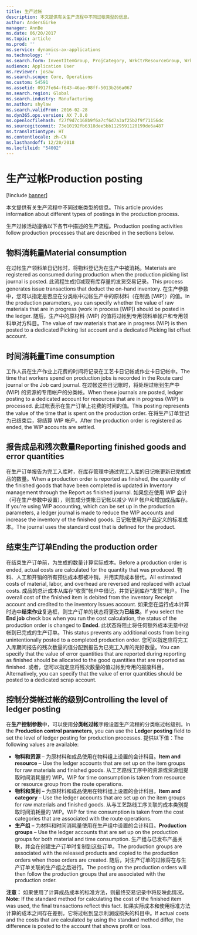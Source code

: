 ```yaml
---
title: 生产过帐
description: 本文提供有关生产流程中不同过帐类型的信息。
author: AndersGirke
manager: AnnBe
ms.date: 06/20/2017
ms.topic: article
ms.prod: ''
ms.service: dynamics-ax-applications
ms.technology: ''
ms.search.form: InventItemGroup, ProjCategory, WrkCtrResourceGroup, WrkCtrTable
audience: Application User
ms.reviewer: josaw
ms.search.scope: Core, Operations
ms.custom: 54591
ms.assetid: 0917fe64-f643-46ae-98ff-5013b266a067
ms.search.region: Global
ms.search.industry: Manufacturing
ms.author: shylaw
ms.search.validFrom: 2016-02-28
ms.dyn365.ops.version: AX 7.0.0
ms.openlocfilehash: f27f9d7c168b9f6a7cf6d7a3af25b2f9f71156dc
ms.sourcegitcommit: 73e10192fb6318dee5bb1129591120199de6a487
ms.translationtype: HT
ms.contentlocale: zh-CN
ms.lasthandoff: 12/20/2018
ms.locfileid: "54002"
---
```

# <a name="production-posting"></a><span data-ttu-id="0bf24-103">生产过帐</span><span class="sxs-lookup"><span data-stu-id="0bf24-103">Production posting</span></span>

[!include [banner](../includes/banner.md)]

<span data-ttu-id="0bf24-104">本文提供有关生产流程中不同过帐类型的信息。</span><span class="sxs-lookup"><span data-stu-id="0bf24-104">This article provides information about different types of postings in the production process.</span></span>

<span data-ttu-id="0bf24-105">生产过帐活动遵循以下各节中描述的生产流程。</span><span class="sxs-lookup"><span data-stu-id="0bf24-105">Production posting activities follow production processes that are described in the sections below.</span></span>

## <a name="material-consumption"></a><span data-ttu-id="0bf24-106">物料消耗量</span><span class="sxs-lookup"><span data-stu-id="0bf24-106">Material consumption</span></span>
<span data-ttu-id="0bf24-107">在过帐生产领料单日记帐时，将物料登记为在生产中被消耗。</span><span class="sxs-lookup"><span data-stu-id="0bf24-107">Materials are registered as consumed during production when the production picking list journal is posted.</span></span> <span data-ttu-id="0bf24-108">此流程生成扣减现有库存量的发货交易记录。</span><span class="sxs-lookup"><span data-stu-id="0bf24-108">This process generates issue transactions that deduct the on-hand inventory.</span></span> <span data-ttu-id="0bf24-109">在生产参数中，您可以指定是否应在分类帐中过帐生产中的原材料（在制品 \[WIP\]）的值。</span><span class="sxs-lookup"><span data-stu-id="0bf24-109">In the production parameters, you can specify whether the value of raw materials that are in progress (work in process \[WIP\]) should be posted in the ledger.</span></span> <span data-ttu-id="0bf24-110">随后，生产中的原材料 (WIP) 的值将过帐到专用领料单帐户和专用领料单对方科目。</span><span class="sxs-lookup"><span data-stu-id="0bf24-110">The value of raw materials that are in progress (WIP) is then posted to a dedicated Picking list account and a dedicated Picking list offset account.</span></span>

## <a name="time-consumption"></a><span data-ttu-id="0bf24-111">时间消耗量</span><span class="sxs-lookup"><span data-stu-id="0bf24-111">Time consumption</span></span>
<span data-ttu-id="0bf24-112">工作人员在生产作业上花费的时间将记录在工艺卡日记帐或作业卡日记帐中。</span><span class="sxs-lookup"><span data-stu-id="0bf24-112">The time that workers spend on production jobs is recorded in the Route card journal or the Job card journal.</span></span> <span data-ttu-id="0bf24-113">在过帐这些日记帐时，将处理过帐到生产中 (WIP) 的资源的专用帐户的分类帐。</span><span class="sxs-lookup"><span data-stu-id="0bf24-113">When these journals are posted, ledger posting to a dedicated account for resources that are in progress (WIP) is processed.</span></span> <span data-ttu-id="0bf24-114">此过帐表示在生产订单上花费的时间的值。</span><span class="sxs-lookup"><span data-stu-id="0bf24-114">This posting represents the value of the time that is spent on the production order.</span></span> <span data-ttu-id="0bf24-115">在将生产订单登记为已结束后，将结算 WIP 帐户。</span><span class="sxs-lookup"><span data-stu-id="0bf24-115">After the production order is registered as ended, the WIP accounts are settled.</span></span>

## <a name="reporting-finished-goods-and-error-quantities"></a><span data-ttu-id="0bf24-116">报告成品和残次数量</span><span class="sxs-lookup"><span data-stu-id="0bf24-116">Reporting finished goods and error quantities</span></span>
<span data-ttu-id="0bf24-117">在生产订单报告为完工入库时，在库存管理中通过完工入库的日记帐更新已完成成品的数量。</span><span class="sxs-lookup"><span data-stu-id="0bf24-117">When a production order is reported as finished, the quantity of the finished goods that have been completed is updated in Inventory management through the Report as finished journal.</span></span> <span data-ttu-id="0bf24-118">如果您在使用 WIP 会计（可在生产参数中设置），则生成分类帐日记帐以减少 WIP 帐户和增加成品库存。</span><span class="sxs-lookup"><span data-stu-id="0bf24-118">If you're using WIP accounting, which can be set up in the production parameters, a ledger journal is made to reduce the WIP accounts and increase the inventory of the finished goods.</span></span> <span data-ttu-id="0bf24-119">日记帐使用为产品定义的标准成本。</span><span class="sxs-lookup"><span data-stu-id="0bf24-119">The journal uses the standard cost that is defined for the product.</span></span>

## <a name="ending-the-production-order"></a><span data-ttu-id="0bf24-120">结束生产订单</span><span class="sxs-lookup"><span data-stu-id="0bf24-120">Ending the production order</span></span>
<span data-ttu-id="0bf24-121">在结束生产订单前，为生成的数量计算实际成本。</span><span class="sxs-lookup"><span data-stu-id="0bf24-121">Before a production order is ended, actual costs are calculated for the quantity that was produced.</span></span> <span data-ttu-id="0bf24-122">物料、人工和开销的所有预估成本都被冲销，并用实际成本替代。</span><span class="sxs-lookup"><span data-stu-id="0bf24-122">All estimated costs of material, labor, and overhead are reversed and replaced with actual costs.</span></span> <span data-ttu-id="0bf24-123">成品的总计成本从库存“收货”帐户中借记，并贷记到库存“发货”帐户。</span><span class="sxs-lookup"><span data-stu-id="0bf24-123">The overall cost of the finished item is debited from the inventory Receipt account and credited to the inventory Issues account.</span></span> <span data-ttu-id="0bf24-124">如果您在运行成本计算时选中**结束作业**复选框，则生产订单的状态将更改为**已结束**。</span><span class="sxs-lookup"><span data-stu-id="0bf24-124">If you select the **End job** check box when you run the cost calculation, the status of the production order is changed to **Ended**.</span></span> <span data-ttu-id="0bf24-125">此状态将阻止将任何额外成本无意中过帐到已完成的生产订单。</span><span class="sxs-lookup"><span data-stu-id="0bf24-125">This status prevents any additional costs from being unintentionally posted to a completed production order.</span></span> <span data-ttu-id="0bf24-126">您可以指定应将完工入库期间报告的残次数量的值分配到报告为已完工入库的完好数量。</span><span class="sxs-lookup"><span data-stu-id="0bf24-126">You can specify that the value of error quantities that are reported during reporting as finished should be allocated to the good quantities that are reported as finished.</span></span> <span data-ttu-id="0bf24-127">或者，您可以指定应将残次数量的值过帐到专用的报废科目。</span><span class="sxs-lookup"><span data-stu-id="0bf24-127">Alternatively, you can specify that the value of error quantities should be posted to a dedicated scrap account.</span></span>

## <a name="controlling-the-level-of-ledger-posting"></a><span data-ttu-id="0bf24-128">控制分类帐过帐的级别</span><span class="sxs-lookup"><span data-stu-id="0bf24-128">Controlling the level of ledger posting</span></span>
<span data-ttu-id="0bf24-129">在**生产控制参数**中，可以使用**分类帐过帐**字段设置生产流程的分类帐过帐级别。</span><span class="sxs-lookup"><span data-stu-id="0bf24-129">In the **Production control parameters**, you can use the **Ledger posting** field to set the level of ledger posting for production processes.</span></span> <span data-ttu-id="0bf24-130">提供以下值：</span><span class="sxs-lookup"><span data-stu-id="0bf24-130">The following values are available:</span></span>

-   <span data-ttu-id="0bf24-131">**物料和资源** – 为原材料和成品使用在物料组上设置的会计科目。</span><span class="sxs-lookup"><span data-stu-id="0bf24-131">**Item and resource** – Use the ledger accounts that are set up on the item groups for raw materials and finished goods.</span></span> <span data-ttu-id="0bf24-132">从工艺路线工序中的资源或资源组提取时间消耗量的 WIP。</span><span class="sxs-lookup"><span data-stu-id="0bf24-132">WIP for time consumption is taken from resource or resource group from the route operations.</span></span>
-   <span data-ttu-id="0bf24-133">**物料和类别** – 为原材料和成品使用在物料组上设置的会计科目。</span><span class="sxs-lookup"><span data-stu-id="0bf24-133">**Item and category** – Use the ledger accounts that are set up on the item groups for raw materials and finished goods.</span></span> <span data-ttu-id="0bf24-134">从与工艺路线工序关联的成本类别提取时间消耗量的 WIP。</span><span class="sxs-lookup"><span data-stu-id="0bf24-134">WIP for time consumption is taken from the cost categories that are associated with the route operations.</span></span>
-   <span data-ttu-id="0bf24-135">**生产组** – 为材料和时间消耗量使用在生产组中设置的会计科目。</span><span class="sxs-lookup"><span data-stu-id="0bf24-135">**Production groups** – Use the ledger accounts that are set up on the production groups for both material and time consumption.</span></span> <span data-ttu-id="0bf24-136">生产组与已发布产品关联，并会在创建生产订单时复制到这些订单。</span><span class="sxs-lookup"><span data-stu-id="0bf24-136">The production groups are associated with the released products and copied to the production orders when those orders are created.</span></span> <span data-ttu-id="0bf24-137">随后，对生产订单的过帐将在与生产订单关联的生产组之后进行。</span><span class="sxs-lookup"><span data-stu-id="0bf24-137">The posting on the production orders will then follow the production groups that are associated with the production order.</span></span>

<span data-ttu-id="0bf24-138">**注意：** 如果使用了计算成品成本的标准方法，则最终交易记录中将反映此情况。</span><span class="sxs-lookup"><span data-stu-id="0bf24-138">**Note:** If the standard method for calculating the cost of the finished item was used, the final transactions reflect this fact.</span></span> <span data-ttu-id="0bf24-139">如果实际成本和使用标准方法计算的成本之间存在差别，它将过帐到显示利润或损失的科目中。</span><span class="sxs-lookup"><span data-stu-id="0bf24-139">If actual costs and the costs that are calculated by using the standard method differ, the difference is posted to the account that shows profit or loss.</span></span>



